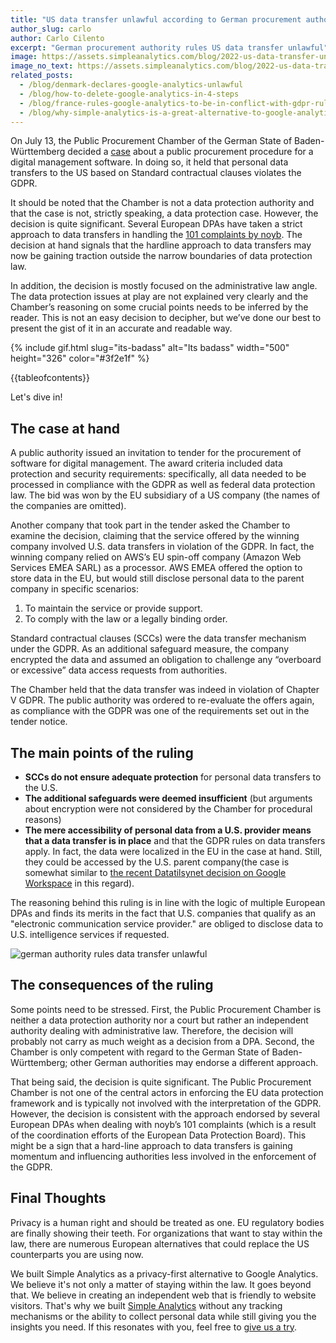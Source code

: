```yaml
---
title: "US data transfer unlawful according to German procurement authority"
author_slug: carlo
author: Carlo Cilento
excerpt: "German procurement authority rules US data transfer unlawful"
image: https://assets.simpleanalytics.com/blog/2022-us-data-transfer-unlawfull-germany/social-image.png
image_no_text: https://assets.simpleanalytics.com/blog/2022-us-data-transfer-unlawfull-germany/social-image-no-text.png
related_posts:
  - /blog/denmark-declares-google-analytics-unlawful
  - /blog/how-to-delete-google-analytics-in-4-steps
  - /blog/france-rules-google-analytics-to-be-in-conflict-with-gdpr-ruling
  - /blog/why-simple-analytics-is-a-great-alternative-to-google-analytics
---
```


On July 13, the Public Procurement Chamber of the German State of Baden-Württemberg decided a [case](<https://gdprhub.eu/index.php?title=Datatilsynet_(Denmark)_-_2020-431-0061>) about a public procurement procedure for a digital management software. In doing so, it held that personal data transfers to the US based on Standard contractual clauses violates the GDPR.

It should be noted that the Chamber is not a data protection authority and that the case is not, strictly speaking, a data protection case. However, the decision is quite significant. Several European DPAs have taken a strict approach to data transfers in handling the [101 complaints by noyb](https://noyb.eu/en/101-complaints-eu-us-transfers-filed). The decision at hand signals that the hardline approach to data transfers may now be gaining traction outside the narrow boundaries of data protection law.

In addition, the decision is mostly focused on the administrative law angle. The data protection issues at play are not explained very clearly and the Chamber’s reasoning on some crucial points needs to be inferred by the reader. This is not an easy decision to decipher, but we’ve done our best to present the gist of it in an accurate and readable way.

{% include gif.html slug="its-badass" alt="Its badass" width="500" height="326" color="#3f2e1f" %}

{{tableofcontents}}

Let's dive in!

## The case at hand

A public authority issued an invitation to tender for the procurement of software for digital management. The award criteria included data protection and security requirements: specifically, all data needed to be processed in compliance with the GDPR as well as federal data protection law. The bid was won by the EU subsidiary of a US company (the names of the companies are omitted).

Another company that took part in the tender asked the Chamber to examine the decision, claiming that the service offered by the winning company involved U.S. data transfers in violation of the GDPR. In fact, the winning company relied on AWS’s EU spin-off company (Amazon Web Services EMEA SARL) as a processor. AWS EMEA offered the option to store data in the EU, but would still disclose personal data to the parent company in specific scenarios:

1.  To maintain the service or provide support.
2.  To comply with the law or a legally binding order.

Standard contractual clauses (SCCs) were the data transfer mechanism under the GDPR. As an additional safeguard measure, the company encrypted the data and assumed an obligation to challenge any “overboard or excessive” data access requests from authorities.

The Chamber held that the data transfer was indeed in violation of Chapter V GDPR. The public authority was ordered to re-evaluate the offers again, as compliance with the GDPR was one of the requirements set out in the tender notice.

## The main points of the ruling

- **SCCs do not ensure adequate protection** for personal data transfers to the U.S.
- **The additional safeguards were deemed insufficient** (but arguments about encryption were not considered by the Chamber for procedural reasons)
- **The mere accessibility of personal data from a U.S. provider means that a data transfer is in place** and that the GDPR rules on data transfers apply. In fact, the data were localized in the EU in the case at hand. Still, they could be accessed by the U.S. parent company(the case is somewhat similar to [the recent Datatilsynet decision on Google Workspace](https://www.simpleanalytics.com/blog/denmark-bans-google-workspace-for-municipalities) in this regard).

The reasoning behind this ruling is in line with the logic of multiple European DPAs and finds its merits in the fact that U.S. companies that qualify as an "electronic communication service provider." are obliged to disclose data to U.S. intelligence services if requested.

![german authority rules data transfer unlawful](https://assets.simpleanalytics.com/blog/2022-german-authority-rules-US-data-transfer-unlawful/germany-gdpr.png)

## The consequences of the ruling

Some points need to be stressed. First, the Public Procurement Chamber is neither a data protection authority nor a court but rather an independent authority dealing with administrative law. Therefore, the decision will probably not carry as much weight as a decision from a DPA. Second, the Chamber is only competent with regard to the German State of Baden-Württemberg; other German authorities may endorse a different approach.

That being said, the decision is quite significant. The Public Procurement Chamber is not one of the central actors in enforcing the EU data protection framework and is typically not involved with the interpretation of the GDPR. However, the decision is consistent with the approach endorsed by several European DPAs when dealing with noyb’s 101 complaints (which is a result of the coordination efforts of the European Data Protection Board). This might be a sign that a hard-line approach to data transfers is gaining momentum and influencing authorities less involved in the enforcement of the GDPR.

## Final Thoughts

Privacy is a human right and should be treated as one. EU regulatory bodies are finally showing their teeth. For organizations that want to stay within the law, there are numerous European alternatives that could replace the US counterparts you are using now.

We built Simple Analytics as a privacy-first alternative to Google Analytics. We believe it's not only a matter of staying within the law. It goes beyond that. We believe in creating an independent web that is friendly to website visitors. That's why we built [Simple Analytics](https://simpleanalytics.com/simpleanalytics.com) without any tracking mechanisms or the ability to collect personal data while still giving you the insights you need. If this resonates with you, feel free to [give us a try](https://simpleanalytics.com/welcome).

